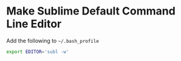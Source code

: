 Make Sublime Default Command Line Editor
========================================
Add the following to `~/.bash_profile`
```bash
export EDITOR='subl -w'
```
